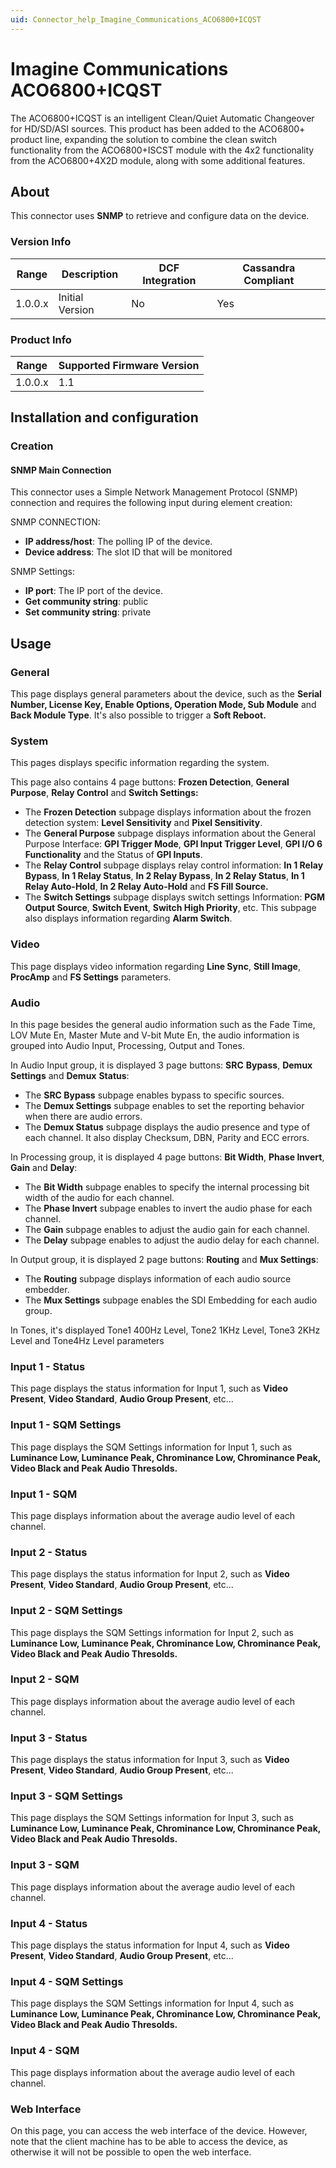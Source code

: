 ```yaml
---
uid: Connector_help_Imagine_Communications_ACO6800+ICQST
---
```


# Imagine Communications ACO6800+ICQST

The ACO6800+ICQST is an intelligent Clean/Quiet Automatic Changeover for HD/SD/ASI sources. This product has been added to the ACO6800+ product line, expanding the solution to combine the clean switch functionality from the ACO6800+ISCST module with the 4x2 functionality from the ACO6800+4X2D module, along with some additional features.

## About

This connector uses **SNMP** to retrieve and configure data on the device.

### Version Info

| Range | Description | DCF Integration | Cassandra Compliant |
|------------------|-----------------|---------------------|-------------------------|
| 1.0.0.x          | Initial Version | No                  | Yes                     |

### Product Info

| Range | Supported Firmware Version |
|------------------|-----------------------------|
| 1.0.0.x          | 1.1                         |

## Installation and configuration

### Creation

#### SNMP Main Connection

This connector uses a Simple Network Management Protocol (SNMP) connection and requires the following input during element creation:

SNMP CONNECTION:

- **IP address/host**: The polling IP of the device.
- **Device address**: The slot ID that will be monitored

SNMP Settings:

- **IP port**: The IP port of the device.
- **Get community string**: public
- **Set community string**: private

## Usage

### General

This page displays general parameters about the device, such as the **Serial Number, License Key, Enable Options, Operation Mode, Sub Module** and **Back Module Type**. It's also possible to trigger a **Soft Reboot.**

### System

This pages displays specific information regarding the system.

This page also contains 4 page buttons: **Frozen Detection**, **General Purpose**, **Relay Control** and **Switch Settings:**

- The **Frozen Detection** subpage displays information about the frozen detection system: **Level Sensitivity** and **Pixel Sensitivity**.
- The **General Purpose** subpage displays information about the General Purpose Interface: **GPI Trigger Mode**, **GPI Input Trigger Level**, **GPI I/O 6 Functionality** and the Status of **GPI Inputs**.
- The **Relay Control** subpage displays relay control information: **In 1 Relay Bypass**, **In 1 Relay Status**, **In 2 Relay Bypass**, **In 2 Relay Status**, **In 1 Relay Auto-Hold**, **In 2 Relay Auto-Hold** and **FS Fill Source.**
- The **Switch Settings** subpage displays switch settings Information: **PGM Output Source**, **Switch Event**, **Switch High Priority**, etc. This subpage also displays information regarding **Alarm Switch**.

### Video

This page displays video information regarding **Line Sync**, **Still Image**, **ProcAmp** and **FS Settings** parameters.

### Audio

In this page besides the general audio information such as the Fade Time, LOV Mute En, Master Mute and V-bit Mute En, the audio information is grouped into Audio Input, Processing, Output and Tones.

In Audio Input group, it is displayed 3 page buttons: **SRC** **Bypass**, **Demux** **Settings** and **Demux** **Status**:

- The **SRC Bypass** subpage enables bypass to specific sources.
- The **Demux Settings** subpage enables to set the reporting behavior when there are audio errors.
- The **Demux Status** subpage displays the audio presence and type of each channel. It also display Checksum, DBN, Parity and ECC errors.

In Processing group, it is displayed 4 page buttons: **Bit Width**, **Phase Invert**, **Gain** and **Delay**:

- The **Bit Width** subpage enables to specify the internal processing bit width of the audio for each channel.
- The **Phase Invert** subpage enables to invert the audio phase for each channel.
- The **Gain** subpage enables to adjust the audio gain for each channel.
- The **Delay** subpage enables to adjust the audio delay for each channel.

In Output group, it is displayed 2 page buttons: **Routing** and **Mux Settings**:

- The **Routing** subpage displays information of each audio source embedder.
- The **Mux Settings** subpage enables the SDI Embedding for each audio group.

In Tones, it's displayed Tone1 400Hz Level, Tone2 1KHz Level, Tone3 2KHz Level and Tone4Hz Level parameters

### Input 1 - Status

This page displays the status information for Input 1, such as **Video Present**, **Video Standard**, **Audio Group Present**, etc...

### Input 1 - SQM Settings

This page displays the SQM Settings information for Input 1, such as **Luminance Low, Luminance Peak, Chrominance Low, Chrominance Peak, Video Black and Peak Audio Thresolds.**

### Input 1 - SQM

This page displays information about the average audio level of each channel.

### Input 2 - Status

This page displays the status information for Input 2, such as **Video Present**, **Video Standard**, **Audio Group Present**, etc...

### Input 2 - SQM Settings

This page displays the SQM Settings information for Input 2, such as **Luminance Low, Luminance Peak, Chrominance Low, Chrominance Peak, Video Black and Peak Audio Thresolds.**

### Input 2 - SQM

This page displays information about the average audio level of each channel.

### Input 3 - Status

This page displays the status information for Input 3, such as **Video Present**, **Video Standard**, **Audio Group Present**, etc...

### Input 3 - SQM Settings

This page displays the SQM Settings information for Input 3, such as **Luminance Low, Luminance Peak, Chrominance Low, Chrominance Peak, Video Black and Peak Audio Thresolds.**

### Input 3 - SQM

This page displays information about the average audio level of each channel.

### Input 4 - Status

This page displays the status information for Input 4, such as **Video Present**, **Video Standard**, **Audio Group Present**, etc...

### Input 4 - SQM Settings

This page displays the SQM Settings information for Input 4, such as **Luminance Low, Luminance Peak, Chrominance Low, Chrominance Peak, Video Black and Peak Audio Thresolds.**

### Input 4 - SQM

This page displays information about the average audio level of each channel.

### Web Interface

On this page, you can access the web interface of the device. However, note that the client machine has to be able to access the device, as otherwise it will not be possible to open the web interface.
